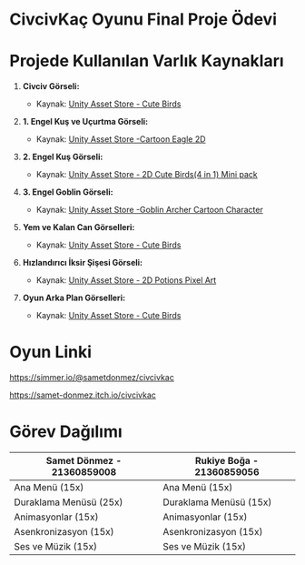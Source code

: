 # CivcivKaç Oyunu Final Proje Ödevi

# Projede Kullanılan Varlık Kaynakları

1. **Civciv Görseli:**
   - Kaynak: [Unity Asset Store - Cute Birds](https://assetstore.unity.com/packages/2d/characters/cute-birds-89649)
  
2. **1. Engel Kuş ve Uçurtma Görseli:**
   - Kaynak: [Unity Asset Store -Cartoon Eagle 2D](https://assetstore.unity.com/packages/2d/characters/cartoon-eagle-2d-196612)
  
3. **2. Engel Kuş Görseli:**
   - Kaynak: [Unity Asset Store - 2D Cute Birds(4 in 1) Mini pack](https://assetstore.unity.com/packages/2d/characters/2d-cute-birds-4-in-1-mini-pack-237273)

4. **3. Engel Goblin Görseli:**
   - Kaynak: [Unity Asset Store -Goblin Archer Cartoon Character](https://assetstore.unity.com/packages/2d/characters/goblin-archer-cartoon-character-17253)

5. **Yem ve Kalan Can Görselleri:**
   - Kaynak: [Unity Asset Store - Cute Birds](https://assetstore.unity.com/packages/2d/gui/icons/2d-items-set-handpainted-210729)

6. **Hızlandırıcı İksir Şişesi Görseli:**
   - Kaynak: [Unity Asset Store - 2D Potions Pixel Art](https://assetstore.unity.com/packages/2d/gui/icons/2d-potions-pixel-art-196023)

7. **Oyun Arka Plan Görselleri:**
   - Kaynak: [Unity Asset Store - Cute Birds](https://assetstore.unity.com/packages/2d/environments/painted-hq-2d-forest-medieval-background-97738)


# Oyun Linki 

https://simmer.io/@sametdonmez/civcivkac

https://samet-donmez.itch.io/civcivkac

# Görev Dağılımı

| Samet Dönmez - 21360859008        | Rukiye Boğa - 21360859056       |
|-----------------------------|-----------------------------|
| Ana Menü (15x)      | Ana Menü (15x)  |
| Duraklama Menüsü (25x) | Duraklama Menüsü (15x) |
| Animasyonlar (15x)  | Animasyonlar (15x)  |
| Asenkronizasyon (15x)  | Asenkronizasyon (15x)  |
| Ses ve Müzik (15x)  | Ses ve Müzik (15x)  |
